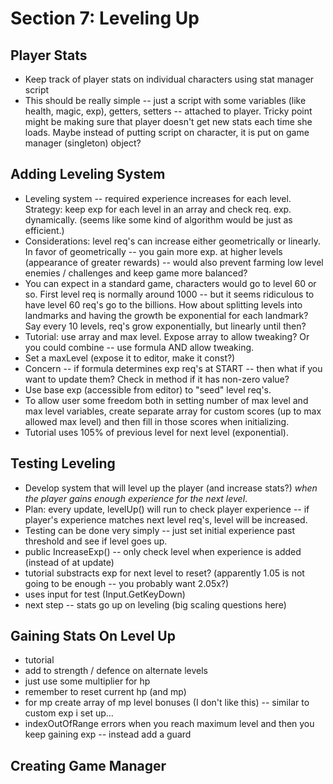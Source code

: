 # Section 7: Leveling Up
## Player Stats
* Keep track of player stats on individual characters using stat manager script
* This should be really simple -- just a script with some variables (like health, magic, exp), getters, setters -- attached to player. Tricky point might be making sure that player doesn't get new stats each time she loads. Maybe instead of putting script on character, it is put on game manager (singleton) object?
## Adding Leveling System
* Leveling system -- required experience increases for each level. Strategy: keep exp for each level in an array and check req. exp. dynamically. (seems like some kind of algorithm would be just as efficient.)
* Considerations: level req's can increase either geometrically or linearly. In favor of geometrically -- you gain more exp. at higher levels (appearance of greater rewards) -- would also prevent farming low level enemies / challenges and keep game more balanced?
* You can expect in a standard game, characters would go to level 60 or so.  First level req is normally around 1000 -- but it seems ridiculous to have level 60 req's go to the billions.  How about splitting levels into landmarks and having the growth be exponential for each landmark?  Say every 10 levels, req's grow exponentially, but linearly until then?
* Tutorial: use array and max level. Expose array to allow tweaking?  Or you could combine -- use formula AND allow tweaking.
* Set a maxLevel (expose it to editor, make it const?)
* Concern -- if formula determines exp req's at START -- then what if you want to update them?  Check in method if it has non-zero value?
* Use base exp (accessible from editor) to "seed" level req's.
* To allow user some freedom both in setting number of max level and max level variables, create separate array for custom scores (up to max allowed max level) and then fill in those scores when initializing.
* Tutorial uses 105% of previous level for next level (exponential).
## Testing Leveling
* Develop system that will level up the player (and increase stats?) _when the player gains enough experience for the next level_.
* Plan: every update, levelUp() will run to check player experience -- if player's experience matches next level req's, level will be increased.
* Testing can be done very simply -- just set initial experience past threshold and see if level goes up.
* public IncreaseExp() -- only check level when experience is added (instead of at update)
* tutorial substracts exp for next level to reset? (apparently 1.05 is not going to be enough -- you probably want 2.05x?)
* uses input for test (Input.GetKeyDown)
* next step -- stats go up on leveling (big scaling questions here)
## Gaining Stats On Level Up
* tutorial
* add to strength / defence on alternate levels
* just use some multiplier for hp
* remember to reset current hp (and mp)
* for mp create array of mp level bonuses (I don't like this) -- similar to custom exp i set up...
* indexOutOfRange errors when you reach maximum level and then you keep gaining exp -- instead add a guard
## Creating Game Manager